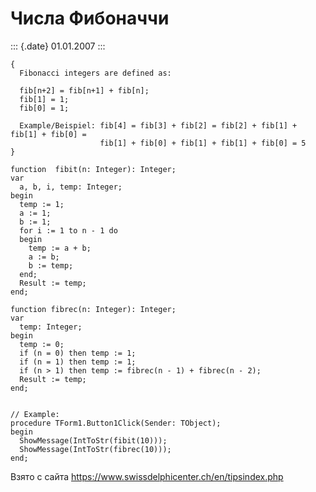 Числа Фибоначчи
===============

::: {.date}
01.01.2007
:::

    {
      Fibonacci integers are defined as:
     
      fib[n+2] = fib[n+1] + fib[n];
      fib[1] = 1;
      fib[0] = 1;
     
      Example/Beispiel: fib[4] = fib[3] + fib[2] = fib[2] + fib[1] + fib[1] + fib[0] =
                        fib[1] + fib[0] + fib[1] + fib[1] + fib[0] = 5
    }
     
    function  fibit(n: Integer): Integer;
    var
      a, b, i, temp: Integer;
    begin
      temp := 1;
      a := 1;
      b := 1;
      for i := 1 to n - 1 do
      begin
        temp := a + b;
        a := b;
        b := temp;
      end;
      Result := temp;
    end;
     
    function fibrec(n: Integer): Integer;
    var
      temp: Integer;
    begin
      temp := 0;
      if (n = 0) then temp := 1;
      if (n = 1) then temp := 1;
      if (n > 1) then temp := fibrec(n - 1) + fibrec(n - 2);
      Result := temp;
    end;
     
     
    // Example:
    procedure TForm1.Button1Click(Sender: TObject);
    begin
      ShowMessage(IntToStr(fibit(10)));
      ShowMessage(IntToStr(fibrec(10)));
    end;

Взято с сайта <https://www.swissdelphicenter.ch/en/tipsindex.php>
